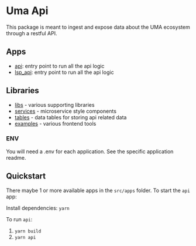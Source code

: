 # Uma Api

This package is meant to ingest and expose data about the UMA ecosystem through a restful API.

## Apps

- [api](./apps/api): entry point to run all the api logic
- [lsp_api](./apps/lsp_api): entry point to run all the api logic

## Libraries

- [libs](./libs) - various supporting libraries
- [services](./services) - microservice style components
- [tables](./tables) - data tables for storing api related data
- [examples](./examples) - various frontend tools

### ENV

You will need a .env for each application. See the specific application readme.

## Quickstart

There maybe 1 or more available apps in the `src/apps` folder. To start the `api` app:

Install dependencies: `yarn`

To run `api`:

1. `yarn build`
2. `yarn api`
